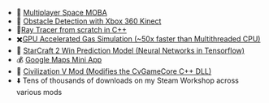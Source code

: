 

* :space_invader: [Multiplayer Space MOBA](https://github.com/lfricken/StellarReaction#readme)
* :eyes: [Obstacle Detection with Xbox 360 Kinect](https://github.com/lfricken/obstacle_detection#readme)
* :flashlight:[Ray Tracer from scratch in C++](https://github.com/lfricken/RayTracer/tree/master#readme)
* :heavy_multiplication_x:[GPU Accelerated Gas Simulation (~50x faster than Multithreaded CPU)](https://github.com/lfricken/SpaceStationManager/tree/custom_dx_dy/Assets/Scripts#readme)
* :100: [StarCraft 2 Win Prediction Model (Neural Networks in Tensorflow)](https://github.com/lfricken/sc2ai#readme)
* :moneybag: [Google Maps Mini App](https://github.com/lfricken/kendall_webapp_public#readme)
* :green_apple: [Civilization V Mod (Modifies the CvGameCore C++ DLL)](https://github.com/lfricken/LeonMod#readme)
* :arrow_down: Tens of thousands of downloads on my Steam Workshop across various mods
